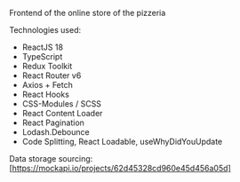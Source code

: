 Frontend of the online store of the pizzeria

Technologies used:

- ReactJS 18
- TypeScript
- Redux Toolkit
- React Router v6
- Axios + Fetch
- React Hooks
- CSS-Modules / SCSS 
- React Content Loader
- React Pagination 
- Lodash.Debounce
- Code Splitting, React Loadable, useWhyDidYouUpdate

Data storage sourcing: [https://mockapi.io/projects/62d45328cd960e45d456a05d]
